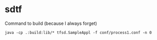 sdtf
====

Command to build (because I always forget)

    java -cp .:build:lib/* tfsd.SampleAppl -f conf/process1.conf -n 0
